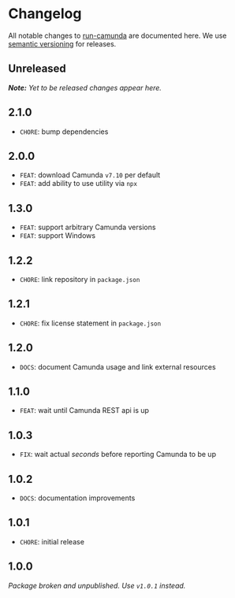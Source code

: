 # Changelog

All notable changes to [run-camunda](https://github.com/nikku/run-camunda) are documented here. We use [semantic versioning](http://semver.org/) for releases.

## Unreleased

___Note:__ Yet to be released changes appear here._

## 2.1.0

* `CHORE`: bump dependencies

## 2.0.0

* `FEAT`: download Camunda `v7.10` per default
* `FEAT`: add ability to use utility via `npx`

## 1.3.0

* `FEAT`: support arbitrary Camunda versions
* `FEAT`: support Windows

## 1.2.2

* `CHORE`: link repository in `package.json`

## 1.2.1

* `CHORE`: fix license statement in `package.json`

## 1.2.0

* `DOCS`: document Camunda usage and link external resources

## 1.1.0

* `FEAT`: wait until Camunda REST api is up

## 1.0.3

* `FIX`: wait actual _seconds_ before reporting Camunda to be up

## 1.0.2

* `DOCS`: documentation improvements

## 1.0.1

* `CHORE`: initial release

## 1.0.0

_Package broken and unpublished. Use `v1.0.1` instead._